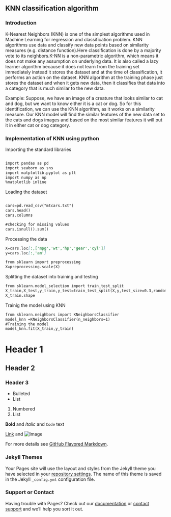 ## KNN classification algorithm

### Introduction
K-Nearest Neighbors (KNN) is one of the simplest algorithms used in Machine Learning for regression and classification problem. KNN algorithms use data and classify new data points based on similarity measures (e.g. distance function).Here classification is done by a majority vote to its neighbors.K-NN is a non-parametric algorithm, which means it does not make any assumption on underlying data. It is also called a lazy learner algorithm because it does not learn from the training set immediately instead it stores the dataset and at the time of classification, it performs an action on the dataset. KNN algorithm at the training phase just stores the dataset and when it gets new data, then it classifies that data into a category that is much similar to the new data.

Example: Suppose, we have an image of a creature that looks similar to cat and dog, but we want to know either it is a cat or dog. So for this identification, we can use the KNN algorithm, as it works on a similarity measure. Our KNN model will find the similar features of the new data set to the cats and dogs images and based on the most similar features it will put it in either cat or dog category.

### Implementation of KNN using python

Importing the standard libraries

```markdown

import pandas as pd
import seaborn as sns
import matplotlib.pyplot as plt
import numpy as np
%matplotlib inline


```

Loading the dataset

```markdown

cars=pd.read_csv("mtcars.txt")
cars.head()
cars.columns

#checking for missing values
cars.isnull().sum()

```

Processing the data

```markdown
X=cars.loc[:,['mpg','wt','hp','gear','cyl']]
y=cars.loc[:,'am']

from sklearn import preprocessing 
X=preprocessing.scale(X)
```
Splitting the dataset into training and testing

```markdown
from sklearn.model_selection import train_test_split
X_train,X_test,y_train,y_test=train_test_split(X,y,test_size=0.3,random_state=10)
X_train.shape
```

Trainig the model using KNN

```markdown
from sklearn.neighbors import KNeighborsClassifier
model_knn =KNeighborsClassifier(n_neighbors=1)
#Training the model
model_knn.fit(X_train,y_train)
```
# Header 1
## Header 2
### Header 3

- Bulleted
- List

1. Numbered
2. List

**Bold** and _Italic_ and `Code` text

[Link](url) and ![Image](src)

For more details see [GitHub Flavored Markdown](https://guides.github.com/features/mastering-markdown/).

### Jekyll Themes

Your Pages site will use the layout and styles from the Jekyll theme you have selected in your [repository settings](https://github.com/Panchami28/class/settings). The name of this theme is saved in the Jekyll `_config.yml` configuration file.

### Support or Contact

Having trouble with Pages? Check out our [documentation](https://help.github.com/categories/github-pages-basics/) or [contact support](https://github.com/contact) and we’ll help you sort it out.
